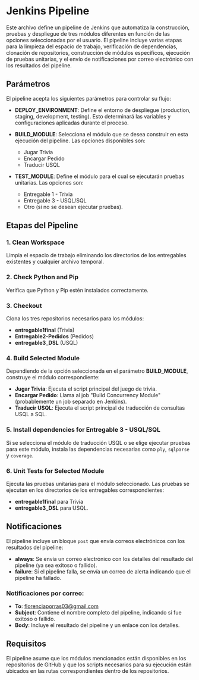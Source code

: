 # Jenkins Pipeline

Este archivo define un pipeline de Jenkins que automatiza la construcción, pruebas y despliegue de tres módulos diferentes en función de las opciones seleccionadas por el usuario. El pipeline incluye varias etapas para la limpieza del espacio de trabajo, verificación de dependencias, clonación de repositorios, construcción de módulos específicos, ejecución de pruebas unitarias, y el envío de notificaciones por correo electrónico con los resultados del pipeline.

## Parámetros

El pipeline acepta los siguientes parámetros para controlar su flujo:

- **DEPLOY_ENVIRONMENT**: Define el entorno de despliegue (production, staging, development, testing). Esto determinará las variables y configuraciones aplicadas durante el proceso.
  
- **BUILD_MODULE**: Selecciona el módulo que se desea construir en esta ejecución del pipeline. Las opciones disponibles son:
  - Jugar Trivia
  - Encargar Pedido
  - Traducir USQL
  
- **TEST_MODULE**: Define el módulo para el cual se ejecutarán pruebas unitarias. Las opciones son:
  - Entregable 1 - Trivia
  - Entregable 3 - USQL/SQL
  - Otro (si no se desean ejecutar pruebas).

## Etapas del Pipeline

### 1. Clean Workspace
Limpia el espacio de trabajo eliminando los directorios de los entregables existentes y cualquier archivo temporal.

### 2. Check Python and Pip
Verifica que Python y Pip estén instalados correctamente.

### 3. Checkout
Clona los tres repositorios necesarios para los módulos:
- **entregable1final** (Trivia)
- **Entregable2-Pedidos** (Pedidos)
- **entregable3_DSL** (USQL)

### 4. Build Selected Module
Dependiendo de la opción seleccionada en el parámetro **BUILD_MODULE**, construye el módulo correspondiente:
- **Jugar Trivia**: Ejecuta el script principal del juego de trivia.
- **Encargar Pedido**: Llama al job "Build Concurrency Module" (probablemente un job separado en Jenkins).
- **Traducir USQL**: Ejecuta el script principal de traducción de consultas USQL a SQL.

### 5. Install dependencies for Entregable 3 - USQL/SQL
Si se selecciona el módulo de traducción USQL o se elige ejecutar pruebas para este módulo, instala las dependencias necesarias como `ply`, `sqlparse` y `coverage`.

### 6. Unit Tests for Selected Module
Ejecuta las pruebas unitarias para el módulo seleccionado. Las pruebas se ejecutan en los directorios de los entregables correspondientes:
- **entregable1final** para Trivia
- **entregable3_DSL** para USQL.

## Notificaciones

El pipeline incluye un bloque `post` que envía correos electrónicos con los resultados del pipeline:

- **always**: Se envía un correo electrónico con los detalles del resultado del pipeline (ya sea exitoso o fallido).
- **failure**: Si el pipeline falla, se envía un correo de alerta indicando que el pipeline ha fallado.

### Notificaciones por correo:
- **To**: florenciaporras03@gmail.com
- **Subject**: Contiene el nombre completo del pipeline, indicando si fue exitoso o fallido.
- **Body**: Incluye el resultado del pipeline y un enlace con los detalles.

## Requisitos

El pipeline asume que los módulos mencionados están disponibles en los repositorios de GitHub y que los scripts necesarios para su ejecución están ubicados en las rutas correspondientes dentro de los repositorios.

